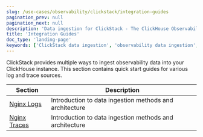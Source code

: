 ```yaml
---
slug: /use-cases/observability/clickstack/integration-guides
pagination_prev: null
pagination_next: null
description: 'Data ingestion for ClickStack - The ClickHouse Observability Stack'
title: 'Integration Guides'
doc_type: 'landing-page'
keywords: ['ClickStack data ingestion', 'observability data ingestion', 'ClickStack integration guides']
---
```


ClickStack provides multiple ways to ingest observability data into your ClickHouse instance. This section contains
quick start guides for various log and trace sources.

| Section | Description |
|------|-------------|
| [Nginx Logs](./nginx-logs.md) | Introduction to data ingestion methods and architecture |
| [Nginx Traces](./nginx-traces.md) | Introduction to data ingestion methods and architecture |
